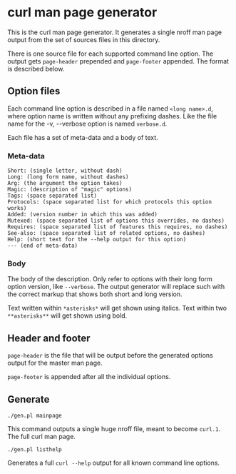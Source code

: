 # curl man page generator

This is the curl man page generator. It generates a single nroff man page
output from the set of sources files in this directory.

There is one source file for each supported command line option. The output
gets `page-header` prepended and `page-footer` appended. The format is
described below.

## Option files

Each command line option is described in a file named `<long name>.d`, where
option name is written without any prefixing dashes. Like the file name for
the -v, --verbose option is named `verbose.d`.

Each file has a set of meta-data and a body of text.

### Meta-data

    Short: (single letter, without dash)
    Long: (long form name, without dashes)
    Arg: (the argument the option takes)
    Magic: (description of "magic" options)
    Tags: (space separated list)
    Protocols: (space separated list for which protocols this option works)
    Added: (version number in which this was added)
    Mutexed: (space separated list of options this overrides, no dashes)
    Requires: (space separated list of features this requires, no dashes)
    See-also: (space separated list of related options, no dashes)
    Help: (short text for the --help output for this option)
    --- (end of meta-data)

### Body

The body of the description. Only refer to options with their long form option
version, like `--verbose`. The output generator will replace such with the
correct markup that shows both short and long version.

Text written within `*asterisks*` will get shown using italics. Text within
two `**asterisks**` will get shown using bold.

## Header and footer

`page-header` is the file that will be output before the generated options
output for the master man page.

`page-footer` is appended after all the individual options.

## Generate

`./gen.pl mainpage`

This command outputs a single huge nroff file, meant to become `curl.1`. The
full curl man page.

`./gen.pl listhelp`

Generates a full `curl --help` output for all known command line options.
